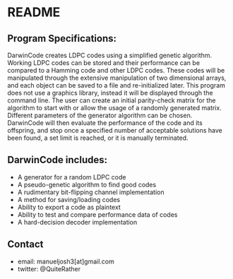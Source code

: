 README
======

Program Specifications:
-----------------------
DarwinCode creates LDPC codes using a simplified genetic algorithm. Working LDPC codes can be stored and their performance can be compared to a Hamming code and other LDPC codes. These codes will be manipulated through the extensive manipulation of two dimensional arrays, and each object can be saved to a file and re-initialized later. This program does not use a graphics library, instead it will be displayed through the command line. The user can create an initial parity-check matrix for the algorithm to start with or allow the usage of a randomly generated matrix. Different parameters of the generator algorithm can be chosen. DarwinCode will then evaluate the performance of the code and its offspring, and stop once a specified number of acceptable solutions have been found, a set limit is reached, or it is manually terminated.

DarwinCode includes:
--------------------
+ A generator for a random LDPC code
+ A pseudo-genetic algorithm to find good codes
+ A rudimentary bit-flipping channel implementation
+ A method for saving/loading codes
+ Ability to export a code as plaintext
+ Ability to test and compare performance data of codes
+ A hard-decision decoder implementation

## Contact ##
+ email: manueljosh3[at]gmail.com
+ twitter: @QuiteRather
